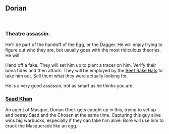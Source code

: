 ## Dorian
 
### Theatre assassin. 

He’ll be part of the handoff of the Egg, or the Dagger. He will enjoy trying to figure out who they are, but usually goes with the most ridiculous theories. He will

Hand off a fake.
They will set him up to plant a tracer on him.
Verify their bona fides and then attack.
They will be employed by the [Beef Rake Hats](/f/the_beef_rake_hats.md) to take him out.
Sell them what they were actually looking for.

He is a very good assassin, not as smart as he thinks you are.

### [Saad Khan](/p/saad.md)

An agent of Masque, Dorian Obel. gets caught up in this, trying to set up and betray Saad and the Chosen at the same time. Capturing this guy alive wins big warbucks, especially if they can take him alive. Bore will use him to crack the Masquerade like an egg.


